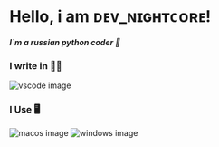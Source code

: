 # Hello, i am ᴅᴇᴠ_ɴɪɢʜᴛᴄᴏʀᴇ!
***I`m a russian python coder 🐍***

### I write in ✍🏻
![vscode image](https://img.shields.io/badge/VSCode-0078D4?style=for-the-badge&logo=visual%20studio%20code&logoColor=white) 

### I Use 🖥️
![macos image](https://img.shields.io/badge/mac%20os-000000?style=for-the-badge&logo=apple&logoColor=white) 
![windows image](https://img.shields.io/badge/windows-000000?style=for-the-badge&logo=windows&logoColor=white) 


